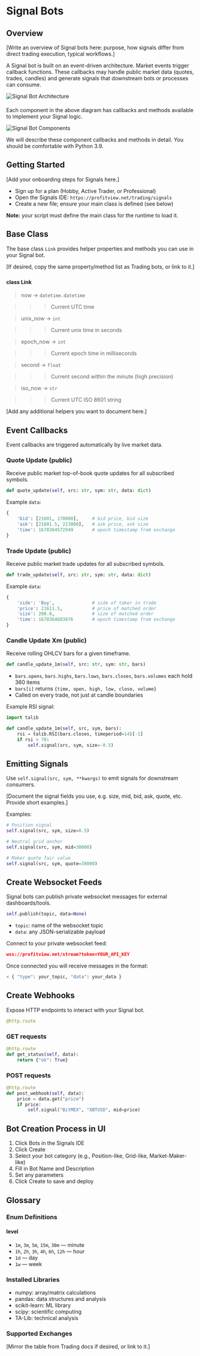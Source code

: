 # Signal Bots

## Overview

[Write an overview of Signal bots here: purpose, how signals differ from direct trading execution, typical workflows.]

A Signal bot is built on an event-driven architecture. Market events trigger callback functions. These callbacks may handle public market data (quotes, trades, candles) and generate signals that downstream bots or processes can consume.

<div class="centered" style="margin-bottom: 20px;">
    <img src="/assets/images/trading-bot-architecture-white.png" alt="Signal Bot Architecture">
</div>

Each component in the above diagram has callbacks and methods available to implement your Signal logic.

<div class="centered">
    <img src="/assets/images/trading-bot-components.png" alt="Signal Bot Components">
</div>

We will describe these component callbacks and methods in detail. You should be comfortable with Python 3.9.


## Getting Started

[Add your onboarding steps for Signals here.]

- Sign up for a plan (Hobby, Active Trader, or Professional)
- Open the Signals IDE: `https://profitview.net/trading/signals`
- Create a new file; ensure your main class is defined (see below)

**Note:** your script must define the main class for the runtime to load it.


## Base Class

The base class `Link` provides helper properties and methods you can use in your Signal bot.

[If desired, copy the same property/method list as Trading bots, or link to it.]

<div style="margin-bottom: 24px"></div>

#### class Link

> now → `datetime.datetime`

>>> Current UTC time

> unix_now → `int`

>>> Current unix time in seconds

> epoch_now → `int`

>>> Current epoch time in milliseconds

> second → `float`

>>> Current second within the minute (high precision)

> iso_now → `str`

>>> Current UTC ISO 8601 string

[Add any additional helpers you want to document here.]


## Event Callbacks

Event callbacks are triggered automatically by live market data.

### Quote Update (public)

Receive public market top-of-book quote updates for all subscribed symbols.

```python
def quote_update(self, src: str, sym: str, data: dict)
```

Example `data`:

```python
{
    'bid': [21601, 170000],     # bid price, bid size
    'ask': [21601.5, 223000],   # ask price, ask size
    'time': 1678364572949       # epoch timestamp from exchange
}
```

### Trade Update (public)

Receive public market trade updates for all subscribed symbols.

```python
def trade_update(self, src: str, sym: str, data: dict)
```

Example `data`:

```python
{
    'side': 'Buy',              # side of taker in trade
    'price': 21611.5,           # price of matched order
    'size': 200.0,              # size of matched order
    'time': 1678364683876       # epoch timestamp from exchange
}
```

### Candle Update Xm (public)

Receive rolling OHLCV bars for a given timeframe.

```python
def candle_update_1m(self, src: str, sym: str, bars)
```

- `bars.opens`, `bars.highs`, `bars.lows`, `bars.closes`, `bars.volumes` each hold 360 items
- `bars[i]` returns `{time, open, high, low, close, volume}`
- Called on every trade, not just at candle boundaries

Example RSI signal:

```python
import talib

def candle_update_1m(self, src, sym, bars):
    rsi = talib.RSI(bars.closes, timeperiod=14)[-1]
    if rsi > 70:
        self.signal(src, sym, size=-0.5)
```


## Emitting Signals

Use `self.signal(src, sym, **kwargs)` to emit signals for downstream consumers.

[Document the signal fields you use, e.g. size, mid, bid, ask, quote, etc. Provide short examples.]

Examples:

```python
# Position signal
self.signal(src, sym, size=0.5)

# Neutral grid anchor
self.signal(src, sym, mid=30000)

# Maker quote fair value
self.signal(src, sym, quote=30000)
```


## Create Websocket Feeds

Signal bots can publish private websocket messages for external dashboards/tools.

```python
self.publish(topic, data=None)
```

- `topic`: name of the websocket topic
- `data`: any JSON-serializable payload

Connect to your private websocket feed:

```json
wss://profitview.net/stream?token=YOUR_API_KEY
```

Once connected you will receive messages in the format:

```python
< { "type": your_topic, "data": your_data }
```


## Create Webhooks

Expose HTTP endpoints to interact with your Signal bot.

```python
@http.route
```

### GET requests

```python
@http.route
def get_status(self, data):
    return {"ok": True}
```

### POST requests

```python
@http.route
def post_webhook(self, data):
    price = data.get("price")
    if price:
        self.signal("BitMEX", "XBTUSD", mid=price)
```


## Bot Creation Process in UI

1. Click Bots in the Signals IDE
2. Click Create
3. Select your bot category (e.g., Position-like, Grid-like, Market-Maker-like)
4. Fill in Bot Name and Description
5. Set any parameters
6. Click Create to save and deploy


## Glossary

### Enum Definitions

#### level

- `1m`, `3m`, `5m`, `15m`, `30m` — minute
- `1h`, `2h`, `3h`, `4h`, `6h`, `12h` — hour
- `1d` — day
- `1w` — week


### Installed Libraries

- numpy: array/matrix calculations
- pandas: data structures and analysis
- scikit-learn: ML library
- scipy: scientific computing
- TA-Lib: technical analysis


### Supported Exchanges

[Mirror the table from Trading docs if desired, or link to it.]


<!--
Notes for editors:
- Image paths mirror the trading doc structure; update to actual asset paths as needed.
- Keep heading order and formatting consistent with the Trading Bots doc.
- Replace bracketed sections with your actual Signals content.
-->



